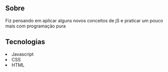 <h2>Sobre</h2>
  Fiz pensando em aplicar alguns novos conceitos de jS e praticar um pouco mais com programação pura
<h2>Tecnologias</h2>

<list>
<li>Javascript</li>
<li>CSS</li>
<li>HTML</li>
</list>
